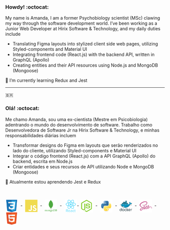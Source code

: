 ### Howdy! :octocat:

My name is Amanda, I am a former Psychobiology scientist (MSc) clawing my way through the software development world. 
I’ve been working as a Junior Web Developer at Hirix Software & Technology, and my daily duties include
- Translating Figma layouts into stylized client side web pages, utilizing Styled-components and Material UI
- Integrating frontend code (React.js) with the backend API, written in GraphQL (Apollo)
- Creating entities and their API resources using Node.js and MongoDB (Mongoose)

🌱 I’m currently learning Redux and Jest

----
:brazil: 

### Olá! :octocat:

Me chamo Amanda, sou uma ex-cientista (Mestre em Psicobiologia) adentrando o mundo do desenvolvimento de software. 
Trabalho como Desenvolvedora de Software Jr na Hirix Software & Technology, e minhas responsabilidades diárias incluem
- Transformar designs do Figma em layouts que serão renderizados no lado do cliente, utilizando Styled-components e Material UI
- Integrar o código frontend (React.js) com a API GraphQL (Apollo) do backend, escrita em Node.js
- Criar entidades e seus recursos de API utilizando Node e MongoDB (Mongoose)

🌱 Atualmente estou aprendendo Jest e Redux

<br>

<div style="display: inline-block"><br>
  <img align="center" alt="CSS" height="40" width="40" src="https://raw.githubusercontent.com/devicons/devicon/master/icons/css3/css3-original.svg">
  &nbsp;-&nbsp;
  <img align="center" alt="Js" height="40" width="40" src="https://raw.githubusercontent.com/devicons/devicon/master/icons/javascript/javascript-plain.svg">
    &nbsp;-&nbsp;
  <img align="center" alt="MongoDB" height="40" width="40" src="https://github.com/devicons/devicon/blob/master/icons/mongodb/mongodb-plain-wordmark.svg">
    &nbsp;-&nbsp;
  <img align="center" alt="React" height="40" width="40" src="https://github.com/devicons/devicon/blob/master/icons/react/react-original-wordmark.svg">-
  <img align="center" alt="Node" height="40" width="40" src="https://raw.githubusercontent.com/devicons/devicon/master/icons/nodejs/nodejs-original.svg">
    &nbsp;-&nbsp;
  <img align="center" alt="Python" height="40" width="40" src="https://raw.githubusercontent.com/devicons/devicon/master/icons/python/python-original.svg">
    &nbsp;-&nbsp;
  <img align="center" alt="Docker-compose" height="40" width="40" src="https://github.com/devicons/devicon/blob/master/icons/docker/docker-original-wordmark.svg">
    &nbsp;-&nbsp;
  <img align="center" alt="SASS" height="40" width="40" src="https://github.com/devicons/devicon/blob/master/icons/sass/sass-original.svg">
    &nbsp;-&nbsp;
  <img align="center" alt="HTML" height="40" width="40" src="https://raw.githubusercontent.com/devicons/devicon/master/icons/html5/html5-original.svg">
</div><br>


  
<!--
**amandie-ct/amandie-ct** is a ✨ _special_ ✨ repository because its `README.md` (this file) appears on your GitHub profile.

Here are some ideas to get you started:

I'm Amanda, a bachelor in Psychology with a MSc in Psychobiology :brain:, and I'm pursuing a 

- 🔭 I’m currently working on ...
- 🌱 I’m currently learning ...
- 👯 I’m looking to collaborate on ...
- 🤔 I’m looking for help with ...
- 💬 Ask me about ...
- 📫 How to reach me: ...
- 😄 Pronouns: ...
- ⚡ Fun fact: ...
-->
